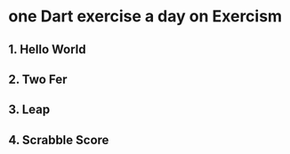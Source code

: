 # one Dart exercise a day on Exercism

## 1. Hello World

## 2. Two Fer

## 3. Leap

## 4. Scrabble Score
